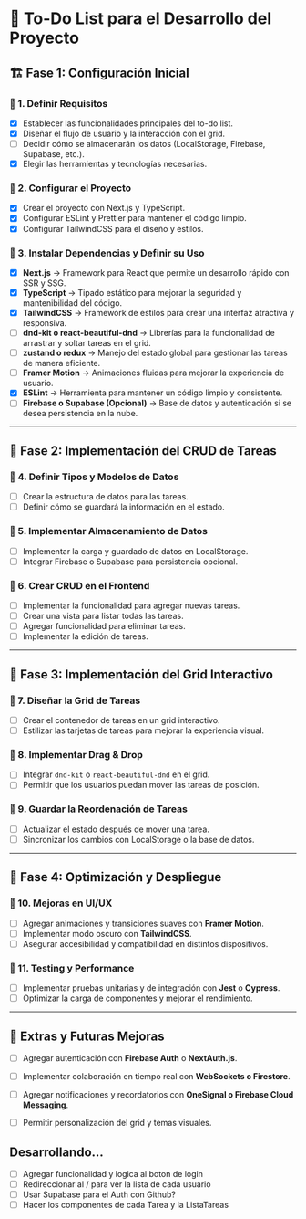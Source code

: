 # 📌 To-Do List para el Desarrollo del Proyecto

## 🏗️ Fase 1: Configuración Inicial
### 🔹 1. Definir Requisitos
- [x] Establecer las funcionalidades principales del to-do list.
- [x] Diseñar el flujo de usuario y la interacción con el grid.
- [ ] Decidir cómo se almacenarán los datos (LocalStorage, Firebase, Supabase, etc.).
- [x] Elegir las herramientas y tecnologías necesarias.

### 🔹 2. Configurar el Proyecto
- [x] Crear el proyecto con Next.js y TypeScript.
- [x] Configurar ESLint y Prettier para mantener el código limpio.
- [x] Configurar TailwindCSS para el diseño y estilos.

### 🔹 3. Instalar Dependencias y Definir su Uso
- [x] **Next.js** → Framework para React que permite un desarrollo rápido con SSR y SSG.
- [x] **TypeScript** → Tipado estático para mejorar la seguridad y mantenibilidad del código.
- [x] **TailwindCSS** → Framework de estilos para crear una interfaz atractiva y responsiva.
- [ ] **dnd-kit o react-beautiful-dnd** → Librerías para la funcionalidad de arrastrar y soltar tareas en el grid.
- [ ] **zustand o redux** → Manejo del estado global para gestionar las tareas de manera eficiente.
- [ ] **Framer Motion** → Animaciones fluidas para mejorar la experiencia de usuario.
- [x] **ESLint** → Herramienta para mantener un código limpio y consistente.
- [ ] **Firebase o Supabase (Opcional)** → Base de datos y autenticación si se desea persistencia en la nube.

---

## 📝 Fase 2: Implementación del CRUD de Tareas
### 🔹 4. Definir Tipos y Modelos de Datos
- [ ] Crear la estructura de datos para las tareas.
- [ ] Definir cómo se guardará la información en el estado.

### 🔹 5. Implementar Almacenamiento de Datos
- [ ] Implementar la carga y guardado de datos en LocalStorage.
- [ ] Integrar Firebase o Supabase para persistencia opcional.

### 🔹 6. Crear CRUD en el Frontend
- [ ] Implementar la funcionalidad para agregar nuevas tareas.
- [ ] Crear una vista para listar todas las tareas.
- [ ] Agregar funcionalidad para eliminar tareas.
- [ ] Implementar la edición de tareas.

---

## 🎨 Fase 3: Implementación del Grid Interactivo
### 🔹 7. Diseñar la Grid de Tareas
- [ ] Crear el contenedor de tareas en un grid interactivo.
- [ ] Estilizar las tarjetas de tareas para mejorar la experiencia visual.

### 🔹 8. Implementar Drag & Drop
- [ ] Integrar `dnd-kit` o `react-beautiful-dnd` en el grid.
- [ ] Permitir que los usuarios puedan mover las tareas de posición.

### 🔹 9. Guardar la Reordenación de Tareas
- [ ] Actualizar el estado después de mover una tarea.
- [ ] Sincronizar los cambios con LocalStorage o la base de datos.

---

## 🚀 Fase 4: Optimización y Despliegue
### 🔹 10. Mejoras en UI/UX
- [ ] Agregar animaciones y transiciones suaves con **Framer Motion**.
- [ ] Implementar modo oscuro con **TailwindCSS**.
- [ ] Asegurar accesibilidad y compatibilidad en distintos dispositivos.

### 🔹 11. Testing y Performance
- [ ] Implementar pruebas unitarias y de integración con **Jest** o **Cypress**.
- [ ] Optimizar la carga de componentes y mejorar el rendimiento.

---

## 🎯 Extras y Futuras Mejoras
- [ ] Agregar autenticación con **Firebase Auth** o **NextAuth.js**.
- [ ] Implementar colaboración en tiempo real con **WebSockets o Firestore**.
- [ ] Agregar notificaciones y recordatorios con **OneSignal o Firebase Cloud Messaging**.
- [ ] Permitir personalización del grid y temas visuales.



## Desarrollando...
- [ ] Agregar funcionalidad y logica al boton de login
- [ ] Redireccionar al / para ver la lista de cada usuario
- [ ] Usar Supabase para el Auth con Github?
- [ ] Hacer los componentes de cada Tarea y la ListaTareas